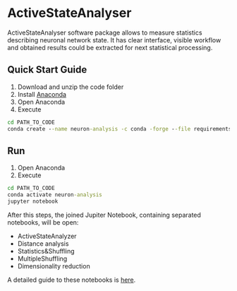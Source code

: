 # ActiveStateAnalyser
ActiveStateAnalyser software package allows to measure statistics describing neuronal network state. It has clear interface, visible workflow and obtained results could be extracted for next statistical processing.

## Quick Start Guide
1. Download and unzip the code folder 
2. Install [Anaconda](https://www.anaconda.com/)
3. Open Anaconda 
4. Execute
```cmd
cd PATH_TO_CODE
conda create --name neuron-analysis -c conda -forge --file requirements.txt –y
```

## Run
1. Open Anaconda
2. Execute
```cmd
cd PATH_TO_CODE
conda activate neuron-analysis
jupyter notebook
```
After this steps, the joined Jupiter Notebook, containing separated notebooks, will be open:
* ActiveStateAnalyzer
* Distance analysis
* Statistics&Shuffling
* MultipleShuffling
* Dimensionality reduction

A detailed guide to these notebooks is [here](docs/tutorial.pdf).